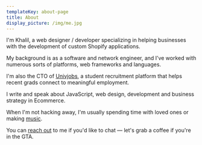 ```yaml
---
templateKey: about-page
title: About
display_picture: /img/me.jpg
---
```


I'm Khalil, a web designer / developer specializing in helping businesses with the
development of custom Shopify applications.

My background is as a software and network engineer, and Iʼve worked with numerous
sorts of platforms, web frameworks and languages.

I'm also the CTO of [Univjobs](https://univjobs.ca), a student recruitment platform that helps recent grads
connect to meaningful employment.

I write and speak about JavaScript, web design, development and business strategy in
Ecommerce.

When I'm not hacking away, I'm usually spending time with loved ones or making [music](https://soundcloud.com/cyanidecanaries/sets/cyanide-canaries-a).

You can [reach out](/contact) to me if you'd like to chat — let's grab a coffee if
you're in the GTA.
